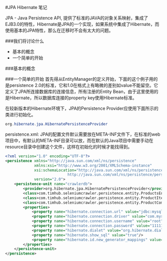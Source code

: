 #JPA Hibernate 笔记

JPA - Java Persistence API, 提供了标准的JAVA的对象关系映射，集成了EJB3.0的特性，Hibernate是JPA的一个实现，如果系统中集成了Hibernate，而使用基本的JPA特性，那么在迁移时不会有太大的问题。

###我们将讨论什么
* 基本的概念
* 一个简单的开始

###基本的概念

###一个简单的开始
首先得从EntityManager的定义开始，下面的这个例子用的是persistence 2.0的标准，它和1.0在格式上有略微的差别如value不能留空。它定义了JPA所连接数据库的连接信息，所有注册的Entity Bean，由于这里使用的是Hibernate，所以数据库连接的property key使用Hibernate标准。

在较新版本的Hibernate环境下，JPA的Persistence Provider应使用下面所示的类进行初始化。

```java
org.hibernate.jpa.HibernatePersistenceProvider
```

persistence.xml:
JPA的配置文件默认需要放在META-INF文件下，在标准的web项目中，有默认的META-INF目录可以放，而在默认的Java项目中需要手动在resource目录中创建这个文件，这样在初始化的时候才能找得到。

```xml
<?xml version="1.0" encoding="UTF-8"?>
<persistence xmlns="http://java.sun.com/xml/ns/persistence"
             xmlns:xsi="http://www.w3.org/2001/XMLSchema-instance"
             xsi:schemaLocation="http://java.sun.com/xml/ns/persistence
                            http://java.sun.com/xml/ns/persistence/persistence_2_0.xsd"
             version="2.0">
    <persistence-unit name="crawlerdb">
        <provider>org.hibernate.jpa.HibernatePersistenceProvider</provider>
        <class>com.timhub.seleniumcrawler.persistence.entity.ProductsEntity</class>
        <class>com.timhub.seleniumcrawler.persistence.entity.ProductItemsEntity</class>
        <class>com.timhub.seleniumcrawler.persistence.entity.ProductCommentsEntity</class>
        <properties>
            <property name="hibernate.connection.url" value="jdbc:mysql://timpc:3306/webcrawler?useUnicode=true&amp;useJDBCCompliantTimezoneShift=true&amp;useLegacyDatetimeCode=false&amp;serverTimezone=UTC&amp;useSSL=false"/>
            <property name="hibernate.connection.driver" value="com.mysql.jdbc.Driver"/>
            <property name="hibernate.connection.username" value="root"/>
            <property name="hibernate.connection.password" value="111111"/>
            <property name="hibernate.dialet" value="org.hibernate.dialect.MySQLDialect"/>
            <property name="hibernate.show_sql" value="true"/>
            <property name="hibernate.id.new_generator_mappings" value="false"/>
        </properties>
    </persistence-unit>
</persistence>
```


